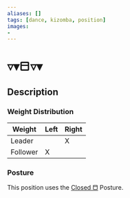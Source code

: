 ```yaml
---
aliases: [] 
tags: [dance, kizomba, position] 
images:
-
---
```

# ▿▾⬒▿▾
## Description
### Weight Distribution
| Weight   | Left | Right |
| -------- | ---- | ----- |
| Leader   |      |    X   |
| Follower |   X   |      |

### Posture
This position uses the [Closed ⬒](Postures/Closed%20⬒.md) Posture. 